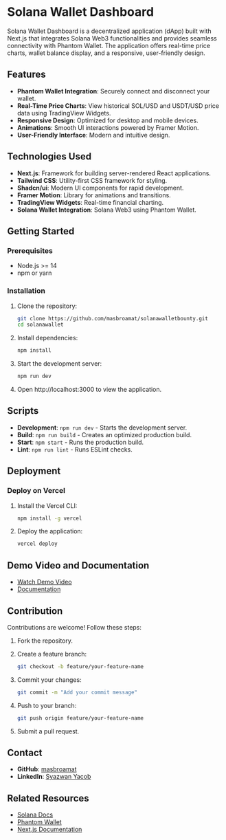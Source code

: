 # Solana Wallet Dashboard

Solana Wallet Dashboard is a decentralized application (dApp) built with Next.js that integrates Solana Web3 functionalities and provides seamless connectivity with Phantom Wallet. The application offers real-time price charts, wallet balance display, and a responsive, user-friendly design.

## Features

- **Phantom Wallet Integration**: Securely connect and disconnect your wallet.
- **Real-Time Price Charts**: View historical SOL/USD and USDT/USD price data using TradingView Widgets.
- **Responsive Design**: Optimized for desktop and mobile devices.
- **Animations**: Smooth UI interactions powered by Framer Motion.
- **User-Friendly Interface**: Modern and intuitive design.

## Technologies Used

- **Next.js**: Framework for building server-rendered React applications.
- **Tailwind CSS**: Utility-first CSS framework for styling.
- **Shadcn/ui**: Modern UI components for rapid development.
- **Framer Motion**: Library for animations and transitions.
- **TradingView Widgets**: Real-time financial charting.
- **Solana Wallet Integration**: Solana Web3 using Phantom Wallet.

## Getting Started

### Prerequisites

- Node.js >= 14
- npm or yarn

### Installation

1. Clone the repository:
   ```bash
   git clone https://github.com/masbroamat/solanawalletbounty.git
   cd solanawallet
   ```

2. Install dependencies:
   ```bash
   npm install
   ```

3. Start the development server:
   ```bash
   npm run dev
   ```

4. Open http://localhost:3000 to view the application.

## Scripts

* **Development**: `npm run dev` - Starts the development server.
* **Build**: `npm run build` - Creates an optimized production build.
* **Start**: `npm start` - Runs the production build.
* **Lint**: `npm run lint` - Runs ESLint checks.

## Deployment

### Deploy on Vercel

1. Install the Vercel CLI:
   ```bash
   npm install -g vercel
   ```

2. Deploy the application:
   ```bash
   vercel deploy
   ```

## Demo Video and Documentation

- [Watch Demo Video](https://youtu.be/tR3VzdgKiK8)
- [Documentation](https://docs.google.com/document/d/1nWMpmbAOZThqJWHMxAmzslKoa-JRIhXkJ9mDSDTGS60/edit?usp=sharing)

## Contribution

Contributions are welcome! Follow these steps:

1. Fork the repository.
2. Create a feature branch:
   ```bash
   git checkout -b feature/your-feature-name
   ```

3. Commit your changes:
   ```bash
   git commit -m "Add your commit message"
   ```

4. Push to your branch:
   ```bash
   git push origin feature/your-feature-name
   ```

5. Submit a pull request.

## Contact

* **GitHub**: [masbroamat](https://github.com/masbroamat)
* **LinkedIn**: [Syazwan Yacob](https://linkedin.com/in/syazwan-yacob)

## Related Resources
- [Solana Docs][solana]
- [Phantom Wallet][phantom]
- [Next.js Documentation][nextjs]

[solana]: https://docs.solana.com
[phantom]: https://phantom.app
[nextjs]: https://nextjs.org/docs